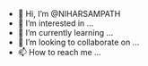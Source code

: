 - 👋 Hi, I’m @NIHARSAMPATH
- 👀 I’m interested in ...
- 🌱 I’m currently learning ...
- 💞️ I’m looking to collaborate on ...
- 📫 How to reach me ...

<!---
NIHARSAMPATH/NIHARSAMPATH is a ✨ special ✨ repository because its `README.md` (this file) appears on your GitHub profile.
You can click the Preview link to take a look at your changes.
--->
